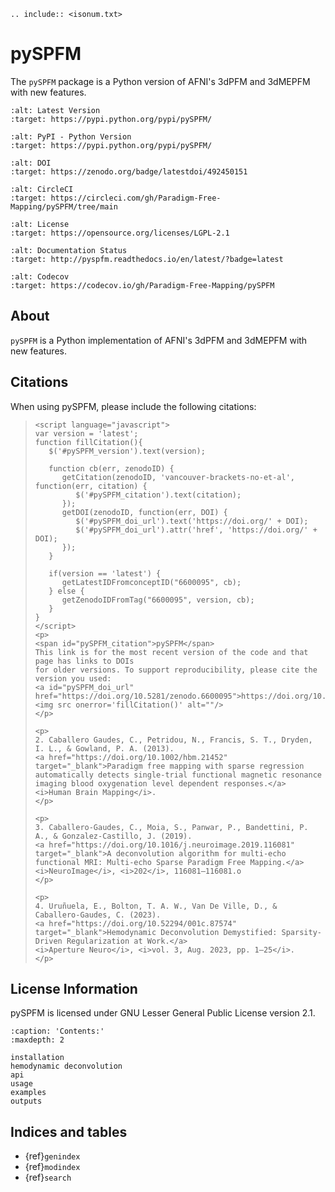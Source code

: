 ```{eval-rst}
.. include:: <isonum.txt>
```

# pySPFM

The `pySPFM` package is a Python version of AFNI's 3dPFM and 3dMEPFM with new features.

```{image} https://img.shields.io/pypi/v/pySPFM.svg
:alt: Latest Version
:target: https://pypi.python.org/pypi/pySPFM/
```

```{image} https://img.shields.io/pypi/pyversions/pySPFM.svg
:alt: PyPI - Python Version
:target: https://pypi.python.org/pypi/pySPFM/
```

```{image} https://zenodo.org/badge/492450151.svg
:alt: DOI
:target: https://zenodo.org/badge/latestdoi/492450151
```

```{image} https://circleci.com/gh/Paradigm-Free-Mapping/pySPFM/tree/main.svg?style=shield
:alt: CircleCI
:target: https://circleci.com/gh/Paradigm-Free-Mapping/pySPFM/tree/main
```

```{image} http://img.shields.io/badge/License-LGPL%202.1-blue.svg
:alt: License
:target: https://opensource.org/licenses/LGPL-2.1
```

```{image} https://readthedocs.org/projects/pyspfm/badge/?version=latest
:alt: Documentation Status
:target: http://pyspfm.readthedocs.io/en/latest/?badge=latest
```

```{image} https://codecov.io/gh/Paradigm-Free-Mapping/pySPFM/branch/main/graph/badge.svg
:alt: Codecov
:target: https://codecov.io/gh/Paradigm-Free-Mapping/pySPFM
```

## About

`pySPFM` is a Python implementation of AFNI's 3dPFM and 3dMEPFM with new features.

## Citations

When using pySPFM, please include the following citations:

> ```{raw} html
> <script language="javascript">
> var version = 'latest';
> function fillCitation(){
>    $('#pySPFM_version').text(version);
>
>    function cb(err, zenodoID) {
>       getCitation(zenodoID, 'vancouver-brackets-no-et-al', function(err, citation) {
>          $('#pySPFM_citation').text(citation);
>       });
>       getDOI(zenodoID, function(err, DOI) {
>          $('#pySPFM_doi_url').text('https://doi.org/' + DOI);
>          $('#pySPFM_doi_url').attr('href', 'https://doi.org/' + DOI);
>       });
>    }
>
>    if(version == 'latest') {
>       getLatestIDFromconceptID("6600095", cb);
>    } else {
>       getZenodoIDFromTag("6600095", version, cb);
>    }
> }
> </script>
> <p>
> <span id="pySPFM_citation">pySPFM</span>
> This link is for the most recent version of the code and that page has links to DOIs
> for older versions. To support reproducibility, please cite the version you used:
> <a id="pySPFM_doi_url" href="https://doi.org/10.5281/zenodo.6600095">https://doi.org/10.5281/zenodo.6600095</a>
> <img src onerror='fillCitation()' alt=""/>
> </p>
>
> <p>
> 2. Caballero Gaudes, C., Petridou, N., Francis, S. T., Dryden, I. L., & Gowland, P. A. (2013).
> <a href="https://doi.org/10.1002/hbm.21452" target="_blank">Paradigm free mapping with sparse regression automatically detects single-trial functional magnetic resonance imaging blood oxygenation level dependent responses.</a>
> <i>Human Brain Mapping</i>.
> </p>
>
> <p>
> 3. Caballero-Gaudes, C., Moia, S., Panwar, P., Bandettini, P. A., & Gonzalez-Castillo, J. (2019).
> <a href="https://doi.org/10.1016/j.neuroimage.2019.116081" target="_blank">A deconvolution algorithm for multi-echo functional MRI: Multi-echo Sparse Paradigm Free Mapping.</a>
> <i>NeuroImage</i>, <i>202</i>, 116081–116081.o
> </p>
>
> <p>
> 4. Uruñuela, E., Bolton, T. A. W., Van De Ville, D., & Caballero-Gaudes, C. (2023).
> <a href="https://doi.org/10.52294/001c.87574" target="_blank">Hemodynamic Deconvolution Demystified: Sparsity-Driven Regularization at Work.</a>
> <i>Aperture Neuro</i>, <i>vol. 3, Aug. 2023, pp. 1–25</i>.
> </p>
> ```

## License Information

pySPFM is licensed under GNU Lesser General Public License version 2.1.

```{toctree}
:caption: 'Contents:'
:maxdepth: 2

installation
hemodynamic deconvolution
api
usage
examples
outputs
```

## Indices and tables

- {ref}`genindex`
- {ref}`modindex`
- {ref}`search`
